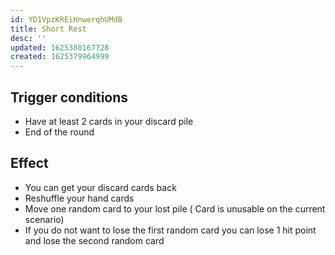 ```yaml
---
id: YD1VpzKREiHnwerqhUMdB
title: Short Rest
desc: ''
updated: 1625380167728
created: 1625379964999
---
```


## Trigger conditions

- Have at least 2 cards in your discard pile
- End of the round


## Effect

- You can get your discard cards back
- Reshuffle your hand cards
- Move one random card to your lost pile ( Card is unusable on the current scenario)
- If you do not want to lose the first random card you can lose 1 hit point and lose the second random card
